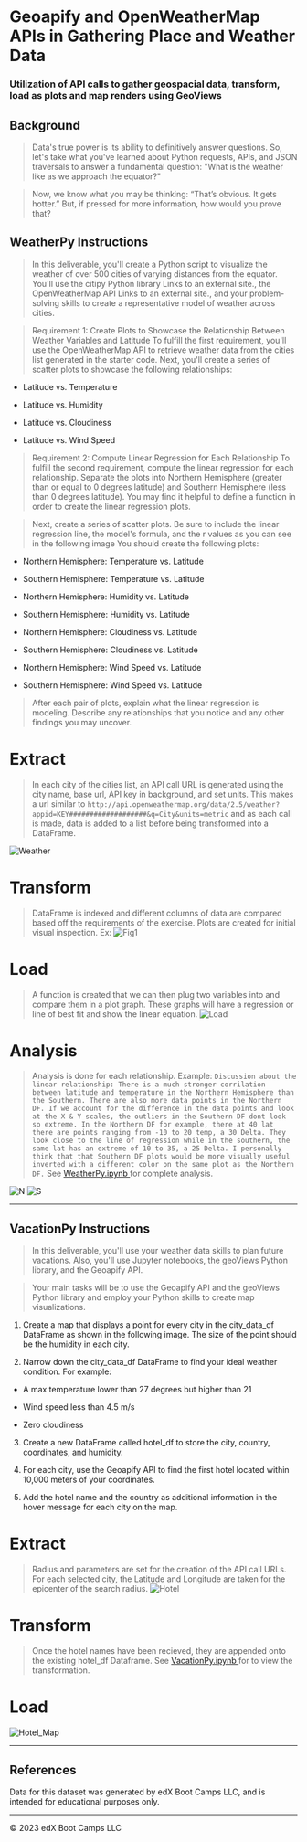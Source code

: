 # Geoapify and OpenWeatherMap APIs in Gathering Place and Weather Data

### Utilization of API calls to gather geospacial data, transform, load as plots and map renders using GeoViews

## Background
> Data's true power is its ability to definitively answer questions. So, let's take what you've learned about Python requests, APIs, and JSON traversals to answer a fundamental question: "What is the weather like as we approach the equator?"

> Now, we know what you may be thinking: “That’s obvious. It gets hotter.” But, if pressed for more information, how would you prove that?

## WeatherPy Instructions
> In this deliverable, you'll create a Python script to visualize the weather of over 500 cities of varying distances from the equator. You'll use the citipy Python library Links to an external site., the  OpenWeatherMap API Links to an external site., and your problem-solving skills to create a representative model of weather across cities.

> Requirement 1: Create Plots to Showcase the Relationship Between Weather Variables and Latitude
To fulfill the first requirement, you'll use the OpenWeatherMap API to retrieve weather data from the cities list generated in the starter code. Next, you'll create a series of scatter plots to showcase the following relationships:

- Latitude vs. Temperature

- Latitude vs. Humidity

- Latitude vs. Cloudiness

- Latitude vs. Wind Speed

> Requirement 2: Compute Linear Regression for Each Relationship
To fulfill the second requirement, compute the linear regression for each relationship. Separate the plots into Northern Hemisphere (greater than or equal to 0 degrees latitude) and Southern Hemisphere (less than 0 degrees latitude). You may find it helpful to define a function in order to create the linear regression plots.

> Next, create a series of scatter plots. Be sure to include the linear regression line, the model's formula, and the r values as you can see in the following image
> You should create the following plots:

- Northern Hemisphere: Temperature vs. Latitude

- Southern Hemisphere: Temperature vs. Latitude

- Northern Hemisphere: Humidity vs. Latitude

- Southern Hemisphere: Humidity vs. Latitude

- Northern Hemisphere: Cloudiness vs. Latitude

- Southern Hemisphere: Cloudiness vs. Latitude

- Northern Hemisphere: Wind Speed vs. Latitude

- Southern Hemisphere: Wind Speed vs. Latitude

> After each pair of plots, explain what the linear regression is modeling. Describe any relationships that you notice and any other findings you may uncover.

# Extract
> In each city of the cities list, an API call URL is generated using the city name, base url, API key in background, and set units. This makes a url similar to `http://api.openweathermap.org/data/2.5/weather?appid=KEY###################&q=City&units=metric` and as each call is made, data is added to a list before being transformed into a DataFrame.

![Weather](Code_Snips/Weather_Extract.png)

# Transform
> DataFrame is indexed and different columns of data are compared based off the requirements of the exercise. Plots are created for initial visual inspection. Ex:
![Fig1](output_data/Fig1.png)

# Load
> A function is created that we can then plug two variables into and compare them in a plot graph. These graphs will have a regression or line of best fit and show the linear equation.
![Load](Code_Snips/Weather_Load.png)

# Analysis
> Analysis is done for each relationship. Example:
`Discussion about the linear relationship: There is a much stronger corrilation between latitude and temperature in the Northern Hemisphere than the Southern. There are also more data points in the Northern DF. If we account for the difference in the data points and look at the X & Y scales, the outliers in the Southern DF dont look so extreme. In the Northern DF for example, there at 40 lat there are points ranging from -10 to 20 temp, a 30 Delta. They look close to the line of regression while in the southern, the same lat has an extreme of 10 to 35, a 25 Delta. I personally think that that Southern DF plots would be more visually useful inverted with a different color on the same plot as the Northern DF.`
See [WeatherPy.ipynb ](./WeatherPy.ipynb) for complete analysis. 

![N](Code_Snips/Weather_N.png)
![S](Code_Snips/Weather_S.png)

- - -

## VacationPy Instructions
> In this deliverable, you'll use your weather data skills to plan future vacations. Also, you'll use Jupyter notebooks, the geoViews Python library, and the Geoapify API.

> Your main tasks will be to use the Geoapify API and the geoViews Python library and employ your Python skills to create map visualizations.

1. Create a map that displays a point for every city in the city_data_df DataFrame as shown in the following image. The size of the point should be the humidity in each city.

2. Narrow down the city_data_df DataFrame to find your ideal weather condition. For example:

- A max temperature lower than 27 degrees but higher than 21

- Wind speed less than 4.5 m/s

- Zero cloudiness

3. Create a new DataFrame called hotel_df to store the city, country, coordinates, and humidity.

4. For each city, use the Geoapify API to find the first hotel located within 10,000 meters of your coordinates.

5. Add the hotel name and the country as additional information in the hover message for each city on the map.

# Extract
> Radius and parameters are set for the creation of the API call URLs. For each selected city, the Latitude and Longitude are taken for the epicenter of the search radius.
![Hotel](Code_Snips/Hotel_Extract.png)

# Transform
> Once the hotel names have been recieved, they are appended onto the existing hotel_df Dataframe. See [VacationPy.ipynb ](./VacationPy.ipynb) for to view the transformation.

# Load

![Hotel_Map](output_data/plot_hotel_map.png)

- - -

## References

Data for this dataset was generated by edX Boot Camps LLC, and is intended for educational purposes only.

- - -

© 2023 edX Boot Camps LLC
